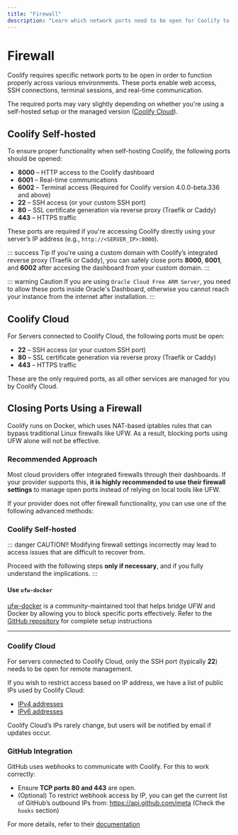 ```yaml
---
title: "Firewall"
description: "Learn which network ports need to be open for Coolify to work properly in self-hosted or cloud environments, including firewall setup tips and GitHub integration requirements."
---
```


# Firewall
Coolify requires specific network ports to be open in order to function properly across various environments. These ports enable web access, SSH connections, terminal sessions, and real-time communication. 

The required ports may vary slightly depending on whether you're using a self-hosted setup or the managed version ([Coolify Cloud](https://coolify.io/pricing/)).


## Coolify Self-hosted
To ensure proper functionality when self-hosting Coolify, the following ports should be opened:

* **8000** – HTTP access to the Coolify dashboard
* **6001** – Real-time communications
* **6002** – Terminal access (Required for Coolify version 4.0.0-beta.336 and above)
* **22** – SSH access (or your custom SSH port)
* **80** – SSL certificate generation via reverse proxy (Traefik or Caddy)
* **443** – HTTPS traffic

These ports are required if you're accessing Coolify directly using your server’s IP address (e.g., `http://<SERVER_IP>:8000`).

::: success Tip
If you're using a custom domain with Coolify’s integrated reverse proxy (Traefik or Caddy), you can safely close ports **8000**, **6001**, and **6002** after accesing the dashboard from your custom domain.
:::

::: warning Caution
  If you are using `Oracle Cloud Free ARM Server`, you need to allow these ports
  inside Oracle's Dashboard, otherwise you cannot reach your instance from the
  internet after installation.
:::


## Coolify Cloud
For Servers connected to Coolify Cloud, the following ports must be open:

* **22** – SSH access (or your custom SSH port)
* **80** – SSL certificate generation via reverse proxy (Traefik or Caddy)
* **443** – HTTPS traffic

These are the only required ports, as all other services are managed for you by Coolify Cloud.



## Closing Ports Using a Firewall
Coolify runs on Docker, which uses NAT-based iptables rules that can bypass traditional Linux firewalls like UFW. As a result, blocking ports using UFW alone will not be effective.

### Recommended Approach
Most cloud providers offer integrated firewalls through their dashboards. If your provider supports this, **it is highly recommended to use their firewall settings** to manage open ports instead of relying on local tools like UFW.

If your provider does not offer firewall functionality, you can use one of the following advanced methods:

### Coolify Self-hosted
::: danger CAUTION!!
  Modifying firewall settings incorrectly may lead to access issues that are difficult to recover from. 
  
  Proceed with the following steps **only if necessary**, and if you fully understand the implications.
:::


#### Use `ufw-docker`
[ufw-docker](https://github.com/chaifeng/ufw-docker) is a community-maintained tool that helps bridge UFW and Docker by allowing you to block specific ports effectively. Refer to the [GitHub repository](https://github.com/chaifeng/ufw-docker) for complete setup instructions

---

### Coolify Cloud
For servers connected to Coolify Cloud, only the SSH port (typically **22**) needs to be open for remote management.

If you wish to restrict access based on IP address, we have a list of public IPs used by Coolify Cloud:

* [IPv4 addresses](https://coolify.io/ipv4.txt)
* [IPv6 addresses](https://coolify.io/ipv6.txt)

Coolify Cloud’s IPs rarely change, but users will be notified by email if updates occur.


### GitHub Integration
GitHub uses webhooks to communicate with Coolify. For this to work correctly:
* Ensure **TCP ports 80 and 443** are open.
* (Optional) To restrict webhook access by IP, you can get the current list of GitHub’s outbound IPs from: https://api.github.com/meta (Check the `hooks` section)

For more details, refer to their [documentation](https://docs.github.com/en/authentication/keeping-your-account-and-data-secure/about-githubs-ip-addresses)
